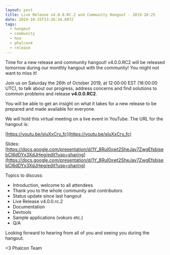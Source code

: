 ```yaml
---
layout: post
title: Live Release v4.0.0.RC.2 and Community Hangout - 2019-10-25
date: 2019-10-25T13:26:34.697Z
tags:
  - hangout
  - community
  - hoa
  - phalcon4
  - release
---
```

Time for a new release and community hangout! v4.0.0.RC2 will be released tomorrow during our monthly hangout with the community! You might not want to miss it!
<!--more-->
Join us on Saturday the 26th of October 2019, at 12:00:00 EST (16:00:00 UTC), to talk about our progress, address concerns and find solutions to common problems and release **v4.0.0.RC2**.

You will be able to get an insight on what it takes for a new release to be prepared and made available for everyone.

We will hold this virtual meeting on a live event in YouTube. The URL for the hangout is: 

[https://youtu.be/sIuXxCry_fc](https://youtu.be/sIuXxCry_fc)

Slides: [https://docs.google.com/presentation/d/1Y_8Rul0xwt2SheJav7ZwgEfsbisebCl6dDYx3XdJHeg/edit?usp=sharing](https://docs.google.com/presentation/d/1Y_8Rul0xwt2SheJav7ZwgEfsbisebCl6dDYx3XdJHeg/edit?usp=sharing)

Topics to discuss:
- Introduction, welcome to all attendees
- Thank you to the whole community and contributors
- Status update since last hangout
- Live Release v4.0.0.rc.2
- Documentation
- Devtools
- Sample applications (vokuro etc.)
- Q/A

Looking forward to hearing from all of you and seeing you during the hangout. 

<3 Phalcon Team
